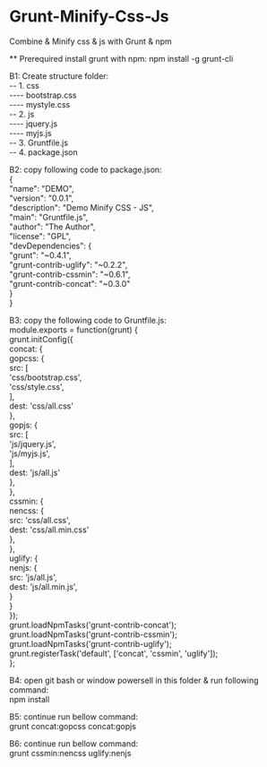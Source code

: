 # Grunt-Minify-Css-Js
Combine & Minify css &amp; js with Grunt &amp; npm

** Prerequired install grunt with npm:
npm install -g grunt-cli

B1: Create structure folder: <br/>
-- 1. css <br/>
---- bootstrap.css <br/>
---- mystyle.css <br/>
-- 2. js <br/>
---- jquery.js <br/>
---- myjs.js <br/>
-- 3. Gruntfile.js <br/>
-- 4. package.json <br/>

B2: copy following code to package.json:						<br/>
{																<br/>
&#09;	"name": "DEMO",												<br/>
&#09;	"version": "0.0.1",											<br/>
&#09;	"description": "Demo Minify CSS - JS",						<br/>
&#09;	"main": "Gruntfile.js",										<br/>
&#09;	"author": "The Author",										<br/>
&#09;	"license": "GPL",											<br/>
&#09;	"devDependencies": {										<br/>
&#09;&#09;		"grunt": "~0.4.1",										<br/>
&#09;&#09;		"grunt-contrib-uglify": "~0.2.2",						<br/>
&#09;&#09;		"grunt-contrib-cssmin": "~0.6.1",						<br/>
&#09;&#09;		"grunt-contrib-concat": "~0.3.0"						<br/>
&#09;	}															<br/>
}																<br/>

B3: copy the following code to Gruntfile.js:					<br/>
module.exports = function(grunt) { 								<br/>
&#09;	grunt.initConfig({ 											<br/>
&#09;	concat: { 													<br/>
&#09;&#09; 		gopcss: { 													<br/>
&#09;&#09;&#09;			src: [ 													<br/>
&#09;&#09;&#09;&#09;				'css/bootstrap.css',								<br/>
&#09;&#09;&#09;&#09;				'css/style.css', 									<br/>
&#09;&#09;&#09;			], 														<br/>
&#09;&#09;&#09;			dest: 'css/all.css' 									<br/>
&#09;&#09;		}, 															<br/>
&#09;&#09;		gopjs: { 													<br/>
&#09;&#09;			src: [ 													<br/> 
&#09;&#09;&#09;				'js/jquery.js', 									<br/>
&#09;&#09;&#09;				'js/myjs.js', 										<br/>
&#09;&#09;			], 														<br/>
&#09;&#09;			dest: 'js/all.js' 										<br/>
&#09;&#09;		},	 														<br/>
&#09;	}, 																<br/>
&#09;	cssmin: { 														<br/>
&#09;&#09;		nencss: { 													<br/>
&#09;&#09;&#09;			src: 'css/all.css', 									<br/>
&#09;&#09;&#09;			dest: 'css/all.min.css' 								<br/>
&#09;&#09;		}, 															<br/>
&#09;	 }, 															<br/>
&#09;	 uglify: { 														<br/>
&#09;&#09;		nenjs: { 													<br/>
&#09;&#09;&#09;			src: 'js/all.js', 										<br/>
&#09;&#09;&#09;			dest: 'js/all.min.js', 									<br/>
&#09;&#09;		} 															<br/>
&#09;	 } 																<br/>
 }); 															<br/>
grunt.loadNpmTasks('grunt-contrib-concat'); 					<br/>
grunt.loadNpmTasks('grunt-contrib-cssmin'); 					<br/>
grunt.loadNpmTasks('grunt-contrib-uglify'); 					<br/>
grunt.registerTask('default', ['concat', 'cssmin', 'uglify']); 	<br/>
};

B4: open git bash or window powersell in this folder & run following command: <br/>
npm install

B5: continue run bellow command: <br/>
grunt concat:gopcss concat:gopjs 

B6: continue run bellow command: <br/>
grunt cssmin:nencss uglify:nenjs 